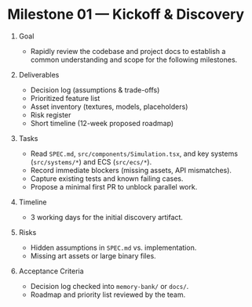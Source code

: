 # Milestone 01 — Kickoff & Discovery

1. Goal
   - Rapidly review the codebase and project docs to establish a common understanding and scope for the following milestones.

2. Deliverables
   - Decision log (assumptions & trade-offs)
   - Prioritized feature list
   - Asset inventory (textures, models, placeholders)
   - Risk register
   - Short timeline (12-week proposed roadmap)

3. Tasks
   - Read `SPEC.md`, `src/components/Simulation.tsx`, and key systems (`src/systems/*`) and ECS (`src/ecs/*`).
   - Record immediate blockers (missing assets, API mismatches).
   - Capture existing tests and known failing cases.
   - Propose a minimal first PR to unblock parallel work.

4. Timeline
   - 3 working days for the initial discovery artifact.

5. Risks
   - Hidden assumptions in `SPEC.md` vs. implementation.
   - Missing art assets or large binary files.

6. Acceptance Criteria
   - Decision log checked into `memory-bank/` or `docs/`.
   - Roadmap and priority list reviewed by the team.
